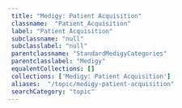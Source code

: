 ```yaml
--- 
 title: "Medigy: Patient Acquisition" 
 classname:  "Patient_Acquisition" 
 label: "Patient Acquisition" 
 subclassname: "null" 
 subclasslabel: "null" 
 parentclassname: "StandardMedigyCategories" 
 parentclasslabel: "Medigy" 
 equalentCollections: [] 
 collections: ['Medigy: Patient Acquisition']
 aliases:  "/topic/medigy-patient-acquisition"  
 searchCategory: "topic" 
---
```

